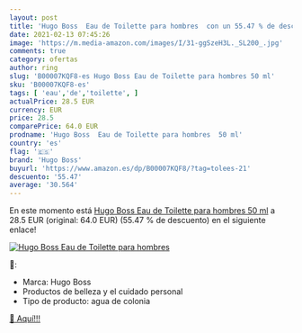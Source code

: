 ```yaml
---
layout: post
title: 'Hugo Boss  Eau de Toilette para hombres  con un 55.47 % de descuento'
date: 2021-02-13 07:45:26
image: 'https://m.media-amazon.com/images/I/31-ggSzeH3L._SL200_.jpg'
comments: true
category: ofertas
author: ring
slug: 'B00007KQF8-es Hugo Boss Eau de Toilette para hombres 50 ml'
sku: 'B00007KQF8-es'
tags: [ 'eau','de','toilette', ]
actualPrice: 28.5 EUR
currency: EUR
price: 28.5
comparePrice: 64.0 EUR
prodname: 'Hugo Boss  Eau de Toilette para hombres  50 ml'
country: 'es'
flag: '🇪🇸'
brand: 'Hugo Boss'
buyurl: 'https://www.amazon.es/dp/B00007KQF8/?tag=tolees-21'
descuento: '55.47'
average: '30.564'
---
```


En este momento está [Hugo Boss  Eau de Toilette para hombres  50 ml](https://www.amazon.es/dp/B00007KQF8/?tag=tolees-21) a 28.5 EUR (original: 64.0 EUR) (55.47 %  de descuento) en el siguiente enlace!

[![Hugo Boss  Eau de Toilette para hombres ](https://m.media-amazon.com/images/I/31-ggSzeH3L._SL200_.jpg)](https://www.amazon.es/dp/B00007KQF8/?tag=tolees-21)

🔎:

- Marca: Hugo Boss
- Productos de belleza y el cuidado personal
- Tipo de producto: agua de colonia

[🛒 Aquí!!!](https://www.amazon.es/dp/B00007KQF8/?tag=tolees-21)
